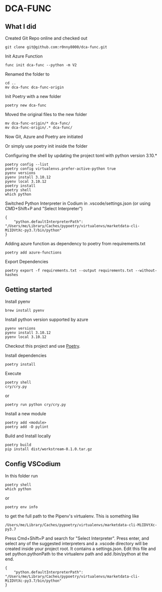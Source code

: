 DCA-FUNC
========





What I did
----------

Created Git Repo online and checked out

    git clone git@github.com:r0nny8000/dca-func.git

Init Azure Function

    func init dca-func --python -m V2

Renamed the folder to 

    cd ..
    mv dca-func dca-func-origin


Init Poetry with a new folder

    poetry new dca-func

Moved the original files to the new folder

    mv dca-func-origin/* dca-func/
    mv dca-func-origin/.* dca-func/

Now Git, Azure and Poetry are initiated

Or simply use poetry init inside the folder

Configuring the shell by updating the project toml with python version 3.10.*

    poetry config --list
    poetry config virtualenvs.prefer-active-python true
    pyenv versions
    pyenv install 3.10.12
    pyenv local 3.10.12
    poetry install
    poetry shell
    which python

Switched Python Interpreter in Codium in .vscode/settings.json (or using CMD+Shift+P and "Select Interpreter")

    {
        "python.defaultInterpreterPath": "/Users/me/Library/Caches/pypoetry/virtualenvs/marketdata-cli-MiIDVtXc-py3.7/bin/python"
    }

Adding azure function as dependency to poetry from requirements.txt

    poetry add azure-functions

Export Dependencies

    poetry export -f requirements.txt --output requirements.txt --without-hashes


    

Getting started
---------------
Install pyenv

    brew install pyenv

Install python version supported by azure 

    pyenv versions
    pyenv install 3.10.12
    pyenv local 3.10.12

Checkout this project and use [Poetry](https://python-poetry.org).

Install dependencies

    poetry install

Execute

    poetry shell
    cry/cry.py

or

    poetry run python cry/cry.py

Install a new module 

    poetry add <module>
    poetry add -D pylint

Build and Install locally

    poetry build
    pip install dist/workstream-0.1.0.tar.gz

Config VSCodium
---------------

In this folder run 
    
    poetry shell
    which python

or

    poetry env info

to get the full path to the Pipenv's virtualenv. This is something like 

    /Users/me/Library/Caches/pypoetry/virtualenvs/marketdata-cli-MiIDVtXc-py3.7

Press Cmd+Shift+P and search for "Select Interpreter". Press enter, and select any of the suggested interpreters and a .vscode directory will be created inside your project root. It contains a settings.json. Edit this file and set python.pythonPath to the virtualenv path and add /bin/python at the end.

    {
        "python.defaultInterpreterPath": "/Users/me/Library/Caches/pypoetry/virtualenvs/marketdata-cli-MiIDVtXc-py3.7/bin/python"
    }

